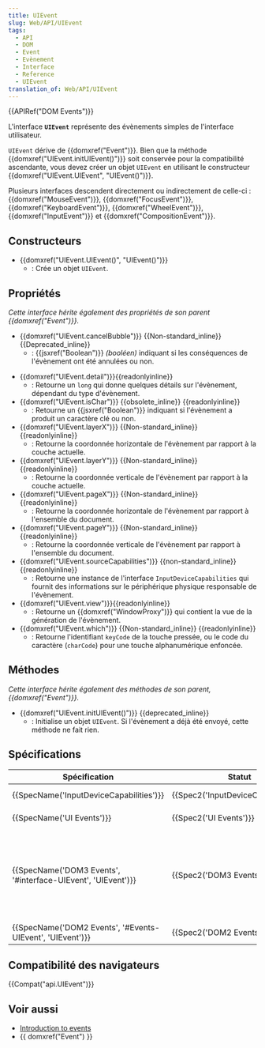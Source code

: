 ```yaml
---
title: UIEvent
slug: Web/API/UIEvent
tags:
  - API
  - DOM
  - Event
  - Evènement
  - Interface
  - Reference
  - UIEvent
translation_of: Web/API/UIEvent
---
```

{{APIRef("DOM Events")}}

L'interface **`UIEvent`** représente des évènements simples de l'interface utilisateur.

`UIEvent` dérive de {{domxref("Event")}}. Bien que la méthode {{domxref("UIEvent.initUIEvent()")}}  soit conservée pour la compatibilité ascendante, vous devez créer un objet `UIEvent` en utilisant le constructeur {{domxref("UIEvent.UIEvent", "UIEvent()")}}.

Plusieurs interfaces descendent directement ou indirectement de celle-ci : {{domxref("MouseEvent")}}, {{domxref("FocusEvent")}}, {{domxref("KeyboardEvent")}}, {{domxref("WheelEvent")}}, {{domxref("InputEvent")}} et {{domxref("CompositionEvent")}}.

## Constructeurs

- {{domxref("UIEvent.UIEvent()", "UIEvent()")}}
  - : Crée un objet `UIEvent`.

## Propriétés

_Cette interface hérite également des propriétés de son parent {{domxref("Event")}}._

- {{domxref("UIEvent.cancelBubble")}} {{Non-standard_inline}} {{Deprecated_inline}}
  - : {{jsxref("Boolean")}} _(booléen)_ indiquant si les conséquences de l'évènement ont été annulées ou non.

<!---->

- {{domxref("UIEvent.detail")}}{{readonlyinline}}
  - : Retourne un `long` qui donne quelques détails sur l'évènement, dépendant du type d'évènement.
- {{domxref("UIEvent.isChar")}} {{obsolete_inline}} {{readonlyinline}}
  - : Retourne un {{jsxref("Boolean")}} indiquant si l'évènement a produit un caractère clé ou non.
- {{domxref("UIEvent.layerX")}} {{Non-standard_inline}} {{readonlyinline}}
  - : Retourne la coordonnée horizontale de l'évènement par rapport à la couche actuelle.
- {{domxref("UIEvent.layerY")}} {{Non-standard_inline}} {{readonlyinline}}
  - : Retourne la coordonnée verticale de l'évènement par rapport à la couche actuelle.
- {{domxref("UIEvent.pageX")}} {{Non-standard_inline}} {{readonlyinline}}
  - : Retourne la coordonnée horizontale de l'évènement par rapport à l'ensemble du document.
- {{domxref("UIEvent.pageY")}} {{Non-standard_inline}} {{readonlyinline}}
  - : Retourne la coordonnée verticale de l'évènement par rapport à l'ensemble du document.
- {{domxref("UIEvent.sourceCapabilities")}} {{non-standard_inline}} {{readonlyinline}}
  - : Retourne une instance de l'interface `InputDeviceCapabilities` qui fournit des informations sur le périphérique physique responsable de l'évènement.
- {{domxref("UIEvent.view")}}{{readonlyinline}}
  - : Retourne un {{domxref("WindowProxy")}} qui contient la vue de la génération de l'évènement.
- {{domxref("UIEvent.which")}} {{Non-standard_inline}} {{readonlyinline}}
  - : Retourne l'identifiant `keyCode` de la touche pressée, ou le code du caractère (`charCode`) pour une touche alphanumérique enfoncée.

## Méthodes

_Cette interface hérite également des méthodes de son parent, {{domxref("Event")}}._

- {{domxref("UIEvent.initUIEvent()")}} {{deprecated_inline}}
  - : Initialise un objet `UIEvent`. Si l'évènement a déjà été envoyé, cette méthode ne fait rien.

## Spécifications

| Spécification                                                                    | Statut                                           | Commentaire                                                                                                                               |
| -------------------------------------------------------------------------------- | ------------------------------------------------ | ----------------------------------------------------------------------------------------------------------------------------------------- |
| {{SpecName('InputDeviceCapabilities')}}                             | {{Spec2('InputDeviceCapabilities')}} | Ajoute la propriété `sourceCapabilities`.                                                                                                 |
| {{SpecName('UI Events')}}                                                 | {{Spec2('UI Events')}}                     | Extension de DOM3.                                                                                                                        |
| {{SpecName('DOM3 Events', '#interface-UIEvent', 'UIEvent')}} | {{Spec2('DOM3 Events')}}                 | Ajoute le constructeur `UIEvent()`, déprécie la méthode `initUIEvent()` et change le type de `view` de `AbstractView` vers `WindowProxy`. |
| {{SpecName('DOM2 Events', '#Events-UIEvent', 'UIEvent')}}     | {{Spec2('DOM2 Events')}}                 | Définition initiale.                                                                                                                      |

## Compatibilité des navigateurs

{{Compat("api.UIEvent")}}

## Voir aussi

- [Introduction to events](/fr/docs/Learn/JavaScript/Building_blocks/Events)
- {{ domxref("Event") }}
